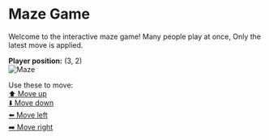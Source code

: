 # Maze Game  
Welcome to the interactive maze game! Many people play at once, Only the latest move is applied.

**Player position:** (3, 2)  
![Maze](https://github-maze-game.vercel.app/images/pos_3_2.png?t=1760620701630)

Use these to move:  
[⬆️ Move up](https://github-maze-game.vercel.app/move/3_2_w)  
[⬇️ Move down](https://github-maze-game.vercel.app/move/3_2_s)  
[⬅️ Move left](https://github-maze-game.vercel.app/move/3_2_a)  
[➡️ Move right](https://github-maze-game.vercel.app/move/3_2_d)
